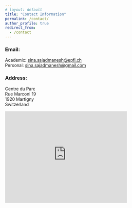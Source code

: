 ```yaml
---
# layout: default
title: "Contact Information"
permalink: /contact/
author_profile: true
redirect_from:
  - /contact
---
```


### Email:  
Academic: [sina.sajadmanesh@epfl.ch](mailto:sina.sajadmanesh@epfl.ch)  
Personal: [sina.sajadmanesh@gmail.com](mailto:sina.sajadmanesh@gmail.com)

### Address:  
Centre du Parc  
Rue Marconi 19  
1920 Martigny  
Switzerland  

<iframe src="https://www.google.com/maps/embed?pb=!1m18!1m12!1m3!1d2766.0766458284797!2d7.082254315095999!3d46.10937969818228!2m3!1f0!2f0!3f0!3m2!1i1024!2i768!4f13.1!3m3!1m2!1s0x478ec8341cff7c53%3A0x686ab6eb2f7231d7!2sIdiap%20Research%20Institute!5e0!3m2!1sen!2sch!4v1570653667719!5m2!1sen!2sch" width="400" height="300" frameborder="0" style="border:0;" allowfullscreen=""></iframe>
